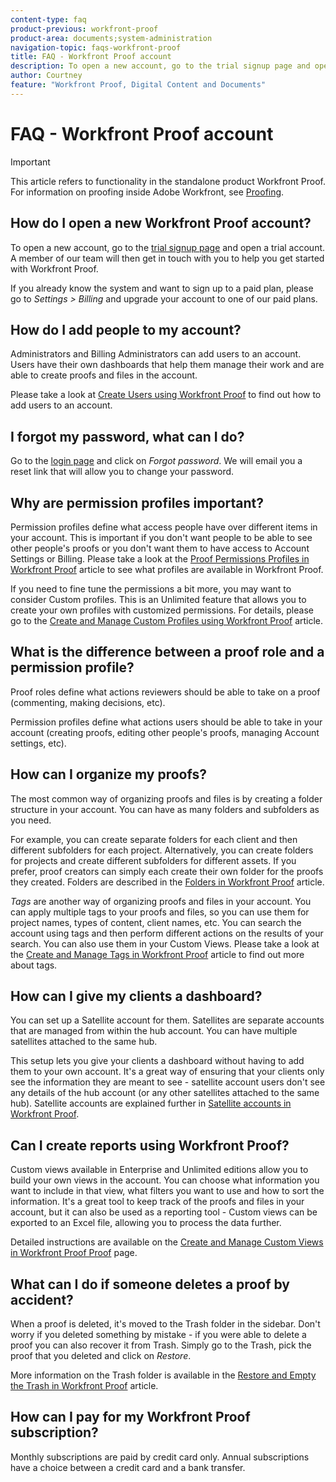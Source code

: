 ```yaml
---
content-type: faq
product-previous: workfront-proof
product-area: documents;system-administration
navigation-topic: faqs-workfront-proof
title: FAQ - Workfront Proof account
description: To open a new account, go to the trial signup page and open a trial account. A member of our team will then get in touch with you to help you get started with Workfront Proof.
author: Courtney
feature: "Workfront Proof, Digital Content and Documents"
---
```


# FAQ - Workfront Proof account

>[!IMPORTANT]
>
>This article refers to functionality in the standalone product Workfront Proof. For information on proofing inside Adobe Workfront, see [Proofing](../../../review-and-approve-work/proofing/proofing.md).

## How do I open a new Workfront Proof account?

To open a new account, go to the [trial signup page](https://www.proofhq.com/html/free-trial.html) and open a trial account. A member of our team will then get in touch with you to help you get started with Workfront Proof.

If you already know the system and want to sign up to a paid plan, please go to *Settings* *>* *Billing* and upgrade your account to one of our paid plans.

## How do I add people to my account?

Administrators and Billing Administrators can add users to an account. Users have their own dashboards that help them manage their work and are able to create proofs and files in the account.

Please take a look at [Create Users using Workfront Proof](../../../workfront-proof/wp-mnguserscontacts/users/create-users.md)&nbsp;to find out how to add users to an account.

## I forgot my password, what can I do?

Go to the [login page](https://app.proofhq.com/login) and click on *Forgot password*. We will email you a reset link that will allow you to change your password.

## Why are permission profiles important?

Permission profiles define what access people have over different items in your account. This is important if you don't want people to be able to see other people's proofs or you don't want them to have access to Account Settings or Billing. Please take a look at the [Proof Permissions Profiles in Workfront Proof](../../../workfront-proof/wp-acct-admin/account-settings/proof-perm-profiles-in-wp.md) article&nbsp;to see what&nbsp;profiles are available in Workfront Proof.

If you need to fine tune the permissions a bit more, you may want to consider Custom profiles. This is an Unlimited feature that allows you to create your own profiles with customized permissions. For details, please go to the [Create and Manage Custom Profiles using Workfront Proof](../../../workfront-proof/wp-mnguserscontacts/users/create-and-manage-custom-profiles.md) article.

## What is the difference between a proof role and a permission profile?

Proof roles define what actions reviewers should be able to take on a proof (commenting, making decisions, etc).

Permission profiles define what actions users should be able to take in your account (creating proofs, editing other people's proofs, managing Account settings, etc).

## How can I organize my proofs?

The most common way of organizing proofs and files is by creating a folder structure in your account. You can have as many folders and subfolders as you need.

For example, you can create separate folders for each client and then different subfolders for each project. Alternatively, you can create folders for projects and create different subfolders for different assets. If you prefer, proof creators can simply each create their own folder for the proofs they created. Folders are described in the [Folders in Workfront Proof](../../../workfront-proof/wp-work-proofsfiles/organize-your-work/folders.md)&nbsp;article.

*Tags* are another way of organizing proofs and files in your account. You can apply multiple tags to your proofs and files, so you can use them for project names, types of content, client names, etc. You can search the account using tags and then perform different actions on the results of your search. You can also use them in your Custom Views. Please take a look at the [Create and Manage Tags in Workfront Proof](../../../workfront-proof/wp-work-proofsfiles/organize-your-work/create-and-manage-tags.md) article to find out more about tags.

## How can I give my clients a dashboard?

You can set up a Satellite account for them. Satellites are separate accounts that are managed from within the hub account. You can have multiple satellites attached to the same hub.

This setup lets you give your clients a dashboard without having to add them to your own account. It's a great way of ensuring that your clients only see the information they are meant to see - satellite account users don't see any details of the hub account (or any other satellites attached to the same hub). Satellite accounts are explained further in [Satellite accounts in Workfront Proof](../../../workfront-proof/wp-acct-admin/satellite-accounts/sat-accts-in-wp.md).

## Can I create reports using Workfront Proof?

Custom views available in Enterprise and Unlimited editions allow you to build your own views in the account. You can choose what information you want to include in that view, what filters you want to use and how to sort the information. It's a great tool to keep track of the proofs and files in your account, but it can also be used as a reporting tool - Custom views can be exported to an Excel file, allowing you to process the data further.

Detailed instructions are available on the [Create and Manage Custom Views in Workfront Proof Proof](../../../workfront-proof/wp-work-proofsfiles/manage-your-work/create-and-manage-custom-views.md) page.

## What can I do if someone deletes a proof by accident?

When a proof is deleted, it's moved to the Trash folder in the sidebar. Don't worry if you deleted something by mistake - if you were able to delete a proof you can also recover it from Trash. Simply go to the Trash, pick the proof that you deleted and click on *Restore*.

More information on the Trash folder is available in the [Restore and Empty the Trash in Workfront Proof](../../../workfront-proof/wp-work-proofsfiles/manage-your-work/restore-and-empty-trash.md) article.

## How can I pay for my Workfront Proof subscription?

Monthly subscriptions are paid by credit card only. Annual subscriptions have a choice between a credit card and a bank transfer. <!--Visit the [Account Payment in Workfront Proof](../../../workfront-proof/wp-billingsettings/manage-your-billing/acct-payment-in-wp.md) help page for additional information.-->
